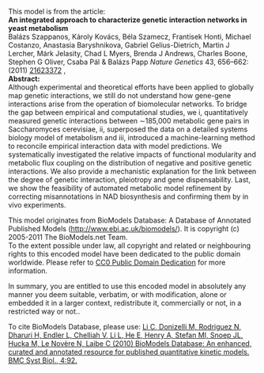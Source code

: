 

This model is from the article:  
**An integrated approach to characterize genetic interaction networks in yeast metabolism**   
Balázs Szappanos, Károly Kovács, Béla Szamecz, Frantisek Honti, Michael
Costanzo, Anastasia Baryshnikova, Gabriel Gelius-Dietrich, Martin J Lercher,
Márk Jelasity, Chad L Myers, Brenda J Andrews, Charles Boone, Stephen G
Oliver, Csaba Pál & Balázs Papp _Nature Genetics_ 43, 656–662: (2011)
[21623372](http://www.ncbi.nlm.nih.gov/pubmed/21623372) ,  
**Abstract:**   
Although experimental and theoretical efforts have been applied to globally
map genetic interactions, we still do not understand how gene-gene
interactions arise from the operation of biomolecular networks. To bridge the
gap between empirical and computational studies, we i, quantitatively measured
genetic interactions between ∼185,000 metabolic gene pairs in Saccharomyces
cerevisiae, ii, superposed the data on a detailed systems biology model of
metabolism and iii, introduced a machine-learning method to reconcile
empirical interaction data with model predictions. We systematically
investigated the relative impacts of functional modularity and metabolic flux
coupling on the distribution of negative and positive genetic interactions. We
also provide a mechanistic explanation for the link between the degree of
genetic interaction, pleiotropy and gene dispensability. Last, we show the
feasibility of automated metabolic model refinement by correcting
misannotations in NAD biosynthesis and confirming them by in vivo experiments.

This model originates from BioModels Database: A Database of Annotated
Published Models (http://www.ebi.ac.uk/biomodels/). It is copyright (c)
2005-2011 The BioModels.net Team.  
To the extent possible under law, all copyright and related or neighbouring
rights to this encoded model have been dedicated to the public domain
worldwide. Please refer to [CC0 Public Domain
Dedication](http://creativecommons.org/publicdomain/zero/1.0/) for more
information.

In summary, you are entitled to use this encoded model in absolutely any
manner you deem suitable, verbatim, or with modification, alone or embedded it
in a larger context, redistribute it, commercially or not, in a restricted way
or not..  
  
To cite BioModels Database, please use: [Li C, Donizelli M, Rodriguez N,
Dharuri H, Endler L, Chelliah V, Li L, He E, Henry A, Stefan MI, Snoep JL,
Hucka M, Le Novère N, Laibe C (2010) BioModels Database: An enhanced, curated
and annotated resource for published quantitative kinetic models. BMC Syst
Biol., 4:92.](http://www.ncbi.nlm.nih.gov/pubmed/20587024)

